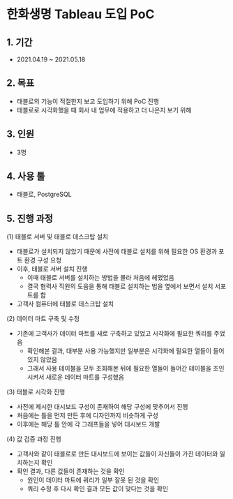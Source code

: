 # 한화생명 Tableau 도입 PoC
## 1. 기간
- 2021.04.19 ~ 2021.05.18
## 2. 목표
- 태블로의 기능이 적절한지 보고 도입하기 위해 PoC 진행
- 태블로로 시각화했을 때 회사 내 업무에 적용하고 더 나은지 보기 위해

## 3. 인원
- 3명

## 4. 사용 툴
- 태블로, PostgreSQL

## 5. 진행 과정
(1) 태블로 서버 및 태블로 데스크탑 설치
- 태블로가 설치되지 않았기 때문에 사전에 태블로 설치를 위해 필요한 OS 환경과 포트 환경 구성 요청
- 이후, 태블로 서버 설치 진행
  - 이때 태블로 서버를 설치하는 방법을 몰라 처음에 헤맸었음
  - 결국 협력사 직원의 도움을 통해 태블로 설치하는 법을 옆에서 보면서 설치 서포트를 함
- 고객사 컴퓨터에 태블로 데스크탑 설치

(2) 데이터 마트 구축 및 수정
- 기존에 고객사가 데이터 마트를 새로 구축하고 있었고 시각화에 필요한 쿼리를 주었음
  - 확인해본 결과, 대부분 사용 가능했지만 일부분은 시각화에 필요한 열들이 들어 있지 않았음
  - 그래서 사용 테이블을 모두 조회해본 뒤에 필요한 열들이 들어간 테이블을 조인시켜서 새로운 데이터 마트를 구성했음
  
(3) 태블로 시각화 진행
- 사전에 제시한 대시보드 구성이 존재하여 해당 구성에 맞추어서 진행
- 처음에는 틀을 먼저 만든 후에 디자인까지 비슷하게 구성
- 이후에는 해당 틀 안에 각 그래프들을 넣어 대시보드 개발

(4) 값 검증 과정 진행
- 고객사와 같이 태블로로 만든 대시보드에 보이는 값들이 자신들이 가진 데이터와 일치하는지 확인
- 확인 결과, 다른 값들이 존재하는 것을 확인
  - 원인이 데이터 마트에 쿼리가 일부 잘못 된 것을 확인
  - 쿼리 수정 후 다시 확인 결과 모든 값이 맞다는 것을 확인
  
